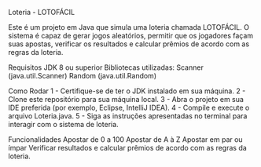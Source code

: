 Loteria - LOTOFÁCIL

Este é um projeto em Java que simula uma loteria chamada LOTOFÁCIL. O sistema é capaz de gerar jogos aleatórios, permitir que os jogadores façam suas apostas, verificar os resultados e calcular prêmios de acordo com as regras da loteria.

 Requisitos
 JDK 8 ou superior
 Bibliotecas utilizadas:
  Scanner (java.util.Scanner)
  Random (java.util.Random)

Como Rodar
1 - Certifique-se de ter o JDK instalado em sua máquina.
2 - Clone este repositório para sua máquina local.
3 - Abra o projeto em sua IDE preferida (por exemplo, Eclipse, IntelliJ IDEA).
4 - Compile e execute o arquivo Loteria.java.
5 - Siga as instruções apresentadas no terminal para interagir com o sistema de loteria.

Funcionalidades
 Apostar de 0 a 100
 Apostar de A à Z
 Apostar em par ou ímpar
 Verificar resultados e calcular prêmios de acordo com as regras da loteria.
